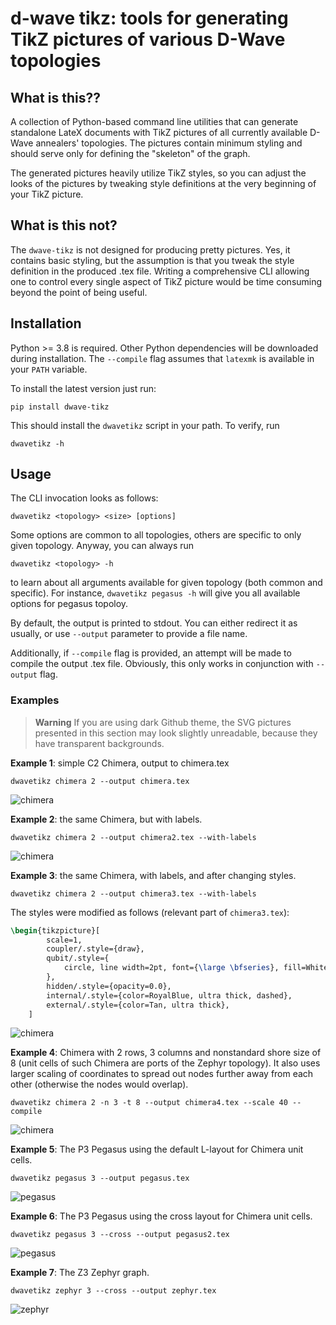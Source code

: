 # d-wave tikz: tools for generating TikZ pictures of various D-Wave topologies

## What is this??

A collection of Python-based command line utilities that can generate 
standalone LateX documents with TikZ pictures of all currently available
D-Wave annealers' topologies. The pictures contain minimum styling and 
should serve only for defining the "skeleton" of the graph.

The generated pictures heavily utilize TikZ styles, so you can adjust the looks
of the pictures by tweaking style definitions at the very beginning of your 
TikZ picture.

## What is this not?

The `dwave-tikz` is not designed for producing pretty pictures. Yes, it 
contains basic styling, but the assumption is that you tweak the style 
definition in the produced .tex file. Writing a comprehensive CLI allowing 
one to control every single aspect of TikZ picture would be time consuming 
beyond the point of being useful.

## Installation

Python >= 3.8 is required. Other Python dependencies will be downloaded 
during installation. The `--compile` flag assumes that `latexmk` is 
available in your `PATH` variable.

To install the latest version just run:

```shell
pip install dwave-tikz
```

This should install the `dwavetikz` script in your path. To verify, run

```shell
dwavetikz -h
```

## Usage

The CLI invocation looks as follows:

```text
dwavetikz <topology> <size> [options] 
```
Some options are common to all topologies, others are specific to only given 
topology. Anyway, you can always run

```text
dwavetikz <topology> -h
```

to learn about all arguments available for given topology (both common and 
specific). For instance, `dwavetikz pegasus -h` will give you all available 
options for pegasus topoloy.

By default, the output is printed to stdout. You can either redirect it as 
usually, or use `--output` parameter to provide a file name.

Additionally, if `--compile` flag is provided, an attempt will be made to 
compile the output .tex file. Obviously, this only works in conjunction with 
`--output` flag.


### Examples

> **Warning**
> If you are using dark Github theme, the SVG pictures presented in this section may look 
> slightly unreadable, because they have transparent backgrounds.

**Example 1**: simple C2 Chimera, output to chimera.tex

```shell
dwavetikz chimera 2 --output chimera.tex
```

![chimera](https://github.com/dexter2206/dwave-tikz/raw/master/pictures/chimera.svg)

**Example 2**: the same Chimera, but with labels.

```shell
dwavetikz chimera 2 --output chimera2.tex --with-labels
```

![chimera](https://github.com/dexter2206/dwave-tikz/raw/master/pictures/chimera2.svg)


**Example 3**: the same Chimera, with labels, and after changing styles.

```shell
dwavetikz chimera 2 --output chimera3.tex --with-labels
```

The styles were modified as follows (relevant part of `chimera3.tex`):

```latex
\begin{tikzpicture}[
        scale=1,
        coupler/.style={draw},
        qubit/.style={
            circle, line width=2pt, font={\large \bfseries}, fill=White,draw=darkgray,minimum size=7mm, inner sep=0.5mm
        },
        hidden/.style={opacity=0.0},
        internal/.style={color=RoyalBlue, ultra thick, dashed},
        external/.style={color=Tan, ultra thick},
    ]
```

![chimera](https://github.com/dexter2206/dwave-tikz/raw/master/pictures/chimera3.svg)

**Example 4**: Chimera with 2 rows, 3 columns and nonstandard shore size of 8 (unit cells of 
such Chimera are ports of the Zephyr topology). It also uses larger scaling of coordinates to 
spread out nodes further away from each other (otherwise the nodes would overlap).

```shell
dwavetikz chimera 2 -n 3 -t 8 --output chimera4.tex --scale 40 --compile
```

![chimera](https://github.com/dexter2206/dwave-tikz/raw/master/pictures/chimera4.svg)

**Example 5**: The P3 Pegasus using the default L-layout for Chimera unit cells.

```shell
dwavetikz pegasus 3 --output pegasus.tex
```

![pegasus](https://github.com/dexter2206/dwave-tikz/raw/master/pictures/pegasus.svg)

**Example 6**: The P3 Pegasus using the cross layout for Chimera unit cells.

```shell
dwavetikz pegasus 3 --cross --output pegasus2.tex
```

![pegasus](https://github.com/dexter2206/dwave-tikz/raw/master/pictures/pegasus2.svg)

**Example 7**: The Z3 Zephyr graph.

```shell
dwavetikz zephyr 3 --cross --output zephyr.tex
```

![zephyr](https://github.com/dexter2206/dwave-tikz/raw/master/pictures/zephyr.svg)
